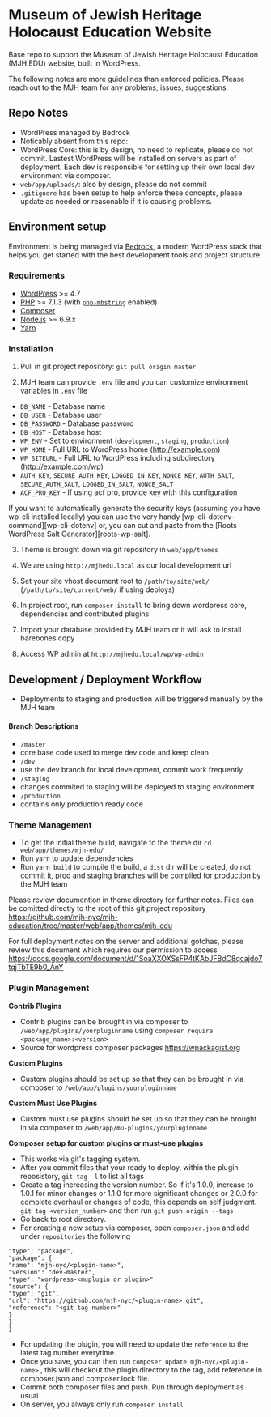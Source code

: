 # Museum of Jewish Heritage Holocaust Education Website

Base repo to support the Museum of Jewish Heritage Holocaust Education (MJH EDU) website, built in WordPress.

The following notes are more guidelines than enforced policies. Please reach out to the MJH team for any problems, issues, suggestions.

## Repo Notes

- WordPress managed by Bedrock
- Noticably absent from this repo:
- WordPress Core: this is by design, no need to replicate, please do not commit. Lastest WordPress will be installed on servers as part of deployment. Each dev is responsible for setting up their own local dev environment via composer.
- `web/app/uploads/`: also by design, please do not commit
- `.gitignore` has been setup to help enforce these concepts, please update as needed or reasonable if it is causing problems.

## Environment setup

Environment is being managed via [Bedrock](https://roots.io/bedrock/),  a modern WordPress stack that helps you get started with the best development tools and project structure.

### Requirements
* [WordPress](https://wordpress.org/) >= 4.7
* [PHP](https://secure.php.net/manual/en/install.php) >= 7.1.3 (with [`php-mbstring`](https://secure.php.net/manual/en/book.mbstring.php) enabled)
* [Composer](https://getcomposer.org/download/)
* [Node.js](http://nodejs.org/) >= 6.9.x
* [Yarn](https://yarnpkg.com/en/docs/install)

### Installation

1. Pull in git project repository:
`git pull origin master`

2. MJH team can provide `.env` file and you can customize environment variables in `.env`  file
* `DB_NAME` - Database name
* `DB_USER` - Database user
* `DB_PASSWORD` - Database password
* `DB_HOST` - Database host
* `WP_ENV` - Set to environment (`development`, `staging`, `production`)
* `WP_HOME` - Full URL to WordPress home (http://example.com)
* `WP_SITEURL` - Full URL to WordPress including subdirectory (http://example.com/wp)
* `AUTH_KEY`, `SECURE_AUTH_KEY`, `LOGGED_IN_KEY`, `NONCE_KEY`, `AUTH_SALT`, `SECURE_AUTH_SALT`, `LOGGED_IN_SALT`, `NONCE_SALT`
* `ACF_PRO_KEY` - If using acf pro, provide key with this configuration

If you want to automatically generate the security keys (assuming you have wp-cli installed locally) you can use the very handy [wp-cli-dotenv-command][wp-cli-dotenv] or, you can cut and paste from the [Roots WordPress Salt Generator][roots-wp-salt].

3. Theme is brought down via git repository in `web/app/themes`

4. We are using `http://mjhedu.local` as our local development url

5. Set your site vhost document root to `/path/to/site/web/` (`/path/to/site/current/web/` if using deploys)

6. In project root, run `composer install` to bring down wordpress core, dependencies and contributed plugins

7. Import your database provided by MJH team or it will ask to install barebones copy

8. Access WP admin at `http://mjhedu.local/wp/wp-admin`


## Development / Deployment Workflow

* Deployments to staging and production will be triggered manually by the MJH team

#### Branch Descriptions
* `/master`
* core base code used to merge dev code and keep clean
* `/dev`
* use the dev branch for local development, commit work frequently
* `/staging`
* changes commited to staging will be deployed to staging environment
* `/production`
* contains only production ready code

### Theme Management

* To get the initial theme build, navigate to the theme dir `cd web/app/themes/mjh-edu/`
* Run `yarn` to update dependencies
* Run `yarn build` to compile the build, a `dist` dir will be created, do not commit it, prod and staging branches will be compiled for production by the MJH team

Please review documention in theme directory for further notes. Files can be comitted directly to the root of this git project repository https://github.com/mjh-nyc/mjh-education/tree/master/web/app/themes/mjh-edu

For full deployment notes on the server and additional gotchas, please review this document which requires our permission to access  https://docs.google.com/document/d/1SoaXXOXSsFP4tKAbJFBdC8qcajdo7tqjTbTE9b0_AnY

### Plugin Management

**Contrib Plugins**

- Contrib plugins can be brought in via composer to `/web/app/plugins/yourpluginname` using `composer require <package_name>:<version`> 
- Source for wordpress composer packages  https://wpackagist.org

**Custom Plugins**

- Custom plugins should be set up so that they can be brought in via composer to `/web/app/plugins/yourpluginname`

**Custom Must Use Plugins**

- Custom must use plugins should be set up so that they can be brought in via composer to `/web/app/mu-plugins/yourpluginname`

**Composer setup for custom plugins or must-use plugins**

- This works via git's tagging system. 
- After you commit files that your ready to deploy, within the plugin reposistory, `git tag -l` to list all tags 
- Create a tag increasing the version number. So if it's 1.0.0, increase to 1.0.1 for minor changes or 1.1.0 for more significant changes or 2.0.0 for complete overhaul or changes of code, this depends on self judgment.  `git tag <version_number>` and then run `git push origin --tags`
- Go back to root directory. 
- For creating a new setup via composer, open `composer.json` and add under `repositories` the following
```,{
"type": "package",
"package": {
"name": "mjh-nyc/<plugin-name>",
"version": "dev-master",
"type": "wordpress-<muplugin or plugin>"
"source": {
"type": "git",
"url": "https://github.com/mjh-nyc/<plugin-name>.git",
"reference": "<git-tag-number>"
}
}
}
```
- For updating the plugin, you will need to update the `reference` to the latest tag number everytime. 
- Once you save, you can then run `composer update mjh-nyc/<plugin-name>` , this will checkout the plugin directory to the tag, add reference in composer.json and composer.lock file.  
- Commit both composer files and push. Run through deployment as usual
- On server, you always only run `composer install`
